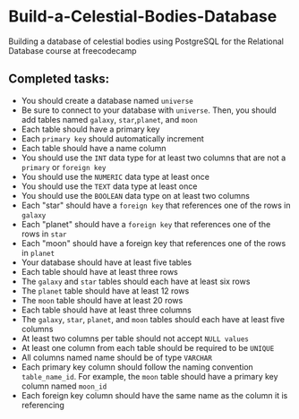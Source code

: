 # Build-a-Celestial-Bodies-Database
Building a database of celestial bodies using PostgreSQL for the Relational Database course at freecodecamp

## Completed tasks:

- You should create a database named `universe`
- Be sure to connect to your database with `universe`. Then, you should add tables named `galaxy`, `star`,`planet`, and `moon`
- Each table should have a primary key
- Each `primary key` should automatically increment
- Each table should have a name column
- You should use the `INT` data type for at least two columns that are not a `primary` or `foreign key`
- You should use the `NUMERIC` data type at least once
- You should use the `TEXT` data type at least once
- You should use the `BOOLEAN` data type on at least two columns
- Each "star" should have a `foreign key` that references one of the rows in `galaxy`
- Each "planet" should have a `foreign key` that references one of the rows in `star`
- Each "moon" should have a foreign key that references one of the rows in `planet`
- Your database should have at least five tables
- Each table should have at least three rows
- The `galaxy` and `star` tables should each have at least six rows
- The `planet` table should have at least 12 rows
- The `moon` table should have at least 20 rows
- Each table should have at least three columns
- The `galaxy`, `star`, `planet`, and `moon` tables should each have at least five columns
- At least two columns per table should not accept `NULL values`
- At least one column from each table should be required to be `UNIQUE`
- All columns named name should be of type `VARCHAR`
- Each primary key column should follow the naming convention `table_name_id`. For example, the `moon` table should have a primary key column named `moon_id`
- Each foreign key column should have the same name as the column it is referencing
